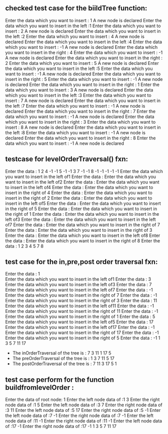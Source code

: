 ## checked test case for the biildTree function:
 
Enter the data which you want to insert : 
1
A new node is declared 
Enter the data which you want to insert in the left :1
Enter the data which you want to insert : 
2
A new node is declared 
Enter the data which you want to insert in the left :2
Enter the data which you want to insert : 
4
A new node is declared
Enter the data which you want to insert in the left :4
Enter the data which you want to insert :
-1
A new node is declared
Enter the data which you want to insert in the right : 4
Enter the data which you want to insert :
-1
A new node is declared
Enter the data which you want to insert in the right : 2
Enter the data which you want to insert :
5
A new node is declared
Enter the data which you want to insert in the left :5
Enter the data which you want to insert :
-1
A new node is declared
Enter the data which you want to insert in the right : 5
Enter the data which you want to insert :
-1
A new node is declared
Enter the data which you want to insert in the right : 1
Enter the data which you want to insert :
3
A new node is declared
Enter the data which you want to insert in the left :3
Enter the data which you want to insert :
7
A new node is declared
Enter the data which you want to insert in the left :7
Enter the data which you want to insert :
-1
A new node is declared
Enter the data which you want to insert in the right : 7
Enter the data which you want to insert :
-1
A new node is declared
Enter the data which you want to insert in the right : 3
Enter the data which you want to insert :
8
A new node is declared
Enter the data which you want to insert in the left :8
Enter the data which you want to insert :
-1
A new node is declared
Enter the data which you want to insert in the right : 8
Enter the data which you want to insert :
-1
A new node is declared

## testcase for levelOrderTraversal() fxn:


Enter the data : 
1 2 4 -1 -1 5 -1 -1 3 7 -1 -1 8 -1 -1 -1 -1 -1
Enter the data which you want to insert in the left of1
Enter the data : 
Enter the data which you want to insert in the left of2
Enter the data : 
Enter the data which you want to insert in the left of4
Enter the data : 
Enter the data which you want to insert in the right of 4
Enter the data : 
Enter the data which you want to insert in the right of 2
Enter the data : 
Enter the data which you want to insert in the left of5
Enter the data : 
Enter the data which you want to insert in the right of 5
Enter the data :
Enter the data which you want to insert in the right of 1
Enter the data :
Enter the data which you want to insert in the left of3
Enter the data :
Enter the data which you want to insert in the left of7
Enter the data :
Enter the data which you want to insert in the right of 7
Enter the data :
Enter the data which you want to insert in the right of 3
Enter the data :
Enter the data which you want to insert in the left of8
Enter the data :
Enter the data which you want to insert in the right of 8
Enter the data :
1
2 3
4 5 7 8


## test case for the in,pre,post order traversal fxn:
 
 Enter the data : 
1        
Enter the data which you want to insert in the left of1
Enter the data : 
3  
Enter the data which you want to insert in the left of3
Enter the data : 
7
Enter the data which you want to insert in the left of7
Enter the data : 
-1
Enter the data which you want to insert in the right of 7
Enter the data : 
-1
Enter the data which you want to insert in the right of 3
Enter the data : 
11
Enter the data which you want to insert in the left of11
Enter the data :
-1
Enter the data which you want to insert in the right of 11
Enter the data :
-1
Enter the data which you want to insert in the right of 1
Enter the data :
5
Enter the data which you want to insert in the left of5
Enter the data :
17
Enter the data which you want to insert in the left of17
Enter the data :
-1
Enter the data which you want to insert in the right of 17
Enter the data :
-1
Enter the data which you want to insert in the right of 5
Enter the data :
-1
1
3 5
7 11 17
- The inOrderTraversal of the tree is :  7 3 11 1 17 5 
- The preOrderTraversal of the tree is :  1 3 7 11 5 17 
- The postOrderTraversal of the tree is :  7 11 3 17 5 1



## test case perform for the function buildfromlevelOrder :

Enter the data of root node: 
1
Enter the left node data of :1
3
Enter the right node data of :1
5
Enter the left node data of :3
7
Enter the right node data of :3
11
Enter the left node data of :5
17
Enter the right node data of :5
-1
Enter the left node data of :7
-1
Enter the right node data of :7
-1
Enter the left node data of :11
-1
Enter the right node data of :11
-1
Enter the left node data of :17
-1
Enter the right node data of :17
-1
1 
3 5
7 11 17